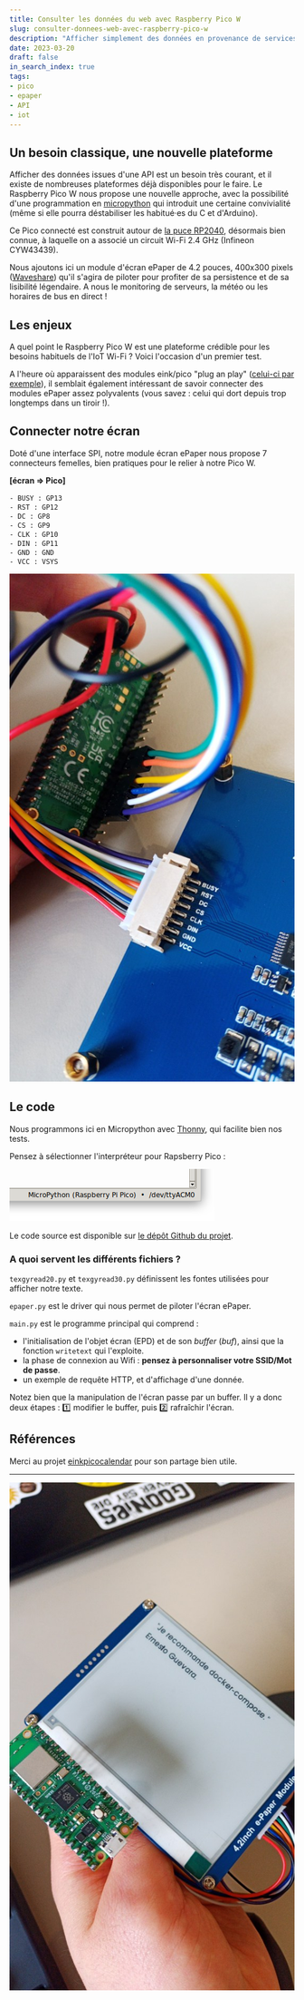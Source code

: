 ```yaml
---
title: Consulter les données du web avec Raspberry Pico W
slug: consulter-donnees-web-avec-raspberry-pico-w
description: "Afficher simplement des données en provenance de services web, cela se fait sans douleur avec un Rapsberry Pico W. Et en micropython !"
date: 2023-03-20
draft: false
in_search_index: true
tags: 
- pico
- epaper
- API
- iot
---
```


## Un besoin classique, une nouvelle plateforme

Afficher des données issues d'une API est un besoin très courant, et il existe de nombreuses plateformes déjà disponibles pour le faire. Le Raspberry Pico W nous propose une nouvelle approche, avec la possibilité d'une programmation en [micropython](https://micropython.org/) qui introduit une certaine convivialité (même si elle pourra déstabiliser les habitué·es du C et d'Arduino).

Ce Pico connecté est construit autour de [la puce RP2040](https://www.minimachines.net/actu/raspberry-pi-rp2040-99911), désormais bien connue, à laquelle on a associé un circuit Wi-Fi 2.4 GHz (Infineon CYW43439).

Nous ajoutons ici un module d'écran ePaper de 4.2 pouces, 400x300 pixels ([Waveshare](https://www.waveshare.com/wiki/4.2inch_e-Paper_Module)) qu'il s'agira de piloter pour profiter de sa persistence et de sa lisibilité légendaire. A nous le monitoring de serveurs, la météo ou les horaires de bus en direct !

## Les enjeux

A quel point le Raspberry Pico W est une plateforme crédible pour les besoins habituels de l'IoT Wi-Fi ? Voici l'occasion d'un premier test.

A l'heure où apparaissent des modules eink/pico "plug an play" ([celui-ci par exemple](https://thepihut.com/products/3-7-e-paper-e-ink-display-for-raspberry-pi-pico-480x280)), il semblait également intéressant de savoir connecter des modules ePaper assez polyvalents (vous savez : celui qui dort depuis trop longtemps dans un tiroir !).

## Connecter notre écran

Doté d'une interface SPI, notre module écran ePaper nous propose 7 connecteurs femelles, bien pratiques pour le relier à notre Pico W.

**[écran => Pico]**

```
- BUSY : GP13
- RST : GP12
- DC : GP8
- CS : GP9
- CLK : GP10
- DIN : GP11
- GND : GND
- VCC : VSYS
```

![Connectés !](pico-epaper-connectes.jpg "écran ePaper et Pico W connectés")

## Le code

Nous programmons ici en Micropython avec [Thonny](https://thonny.org/), qui facilite bien nos tests.

Pensez à sélectionner l'interpréteur pour Rapsberry Pico :

!["Interpréteur Raspberry Pico"](interp-pico.png "Interpréteur Raspberry Pico")

Le code source est disponible sur [le dépôt Github du projet](https://github.com/incaya/inkpicow-web).


### A quoi servent les différents fichiers ?

`texgyread20.py` et `texgyread30.py` définissent les fontes utilisées pour afficher notre texte.

`epaper.py` est le driver qui nous permet de piloter l'écran ePaper.

`main.py` est le programme principal qui comprend :

- l'initialisation de l'objet écran (EPD) et de son *buffer* (*buf*), ainsi que la fonction `writetext` qui l'exploite.
- la phase de connexion au Wifi : **pensez à personnaliser votre SSID/Mot de passe**.
- un exemple de requête HTTP, et d'affichage d'une donnée.

Notez bien que la manipulation de l'écran passe par un buffer. Il y a donc deux étapes : 1️⃣ modifier le buffer, puis 2️⃣ rafraîchir l'écran.

## Références

Merci au projet [einkpicocalendar](https://github.com/resetreboot/einkpicocalendar) pour son partage bien utile.

--- 

!["On affiche des absurdités sur notre écran ePaper"](affichage-epaper.jpg "On affiche des absurdités sur notre écran ePaper")